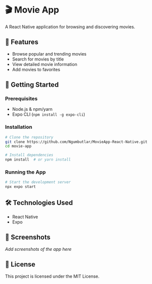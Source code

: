 # 🎬 Movie App

A React Native application for browsing and discovering movies.

## 📌 Features
- Browse popular and trending movies
- Search for movies by title
- View detailed movie information
- Add movies to favorites

## 🚀 Getting Started

### Prerequisites
- Node.js & npm/yarn
- Expo CLI (`npm install -g expo-cli`)

### Installation
```sh
# Clone the repository
git clone https://github.com/Ngumbutlar/MovieApp-React-Native.git
cd movie-app

# Install dependencies
npm install  # or yarn install
```

### Running the App
```sh
# Start the development server
npx expo start
```

## 🛠️ Technologies Used
- React Native
- Expo


## 📸 Screenshots
_Add screenshots of the app here_

## 📜 License
This project is licensed under the MIT License.


